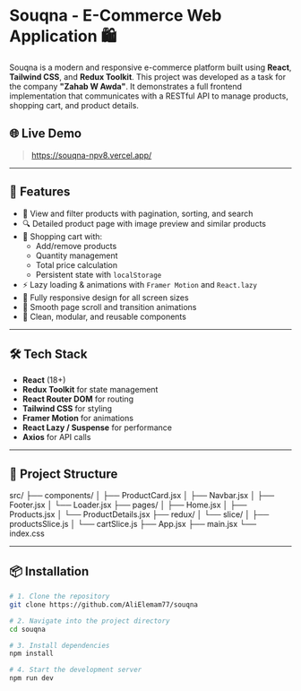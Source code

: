 # Souqna - E-Commerce Web Application 🛍️

Souqna is a modern and responsive e-commerce platform built using **React**, **Tailwind CSS**, and **Redux Toolkit**. This project was developed as a task for the company **"Zahab W Awda"**. It demonstrates a full frontend implementation that communicates with a RESTful API to manage products, shopping cart, and product details.

## 🌐 Live Demo

> https://souqna-npv8.vercel.app/

---

## 🚀 Features

- 🛒 View and filter products with pagination, sorting, and search
- 🔍 Detailed product page with image preview and similar products
- 🧺 Shopping cart with:
  - Add/remove products
  - Quantity management
  - Total price calculation
  - Persistent state with `localStorage`
- ⚡ Lazy loading & animations with `Framer Motion` and `React.lazy`
- 📱 Fully responsive design for all screen sizes
- 🔄 Smooth page scroll and transition animations
- 🧼 Clean, modular, and reusable components

---

## 🛠️ Tech Stack

- **React** (18+)
- **Redux Toolkit** for state management
- **React Router DOM** for routing
- **Tailwind CSS** for styling
- **Framer Motion** for animations
- **React Lazy / Suspense** for performance
- **Axios** for API calls

---

## 📂 Project Structure

src/
├── components/
│ ├── ProductCard.jsx
│ ├── Navbar.jsx
│ ├── Footer.jsx
│ └── Loader.jsx
├── pages/
│ ├── Home.jsx
│ ├── Products.jsx
│ └── ProductDetails.jsx
├── redux/
│ └── slice/
│ ├── productsSlice.js
│ └── cartSlice.js
├── App.jsx
├── main.jsx
└── index.css

---

## 📦 Installation

```bash
# 1. Clone the repository
git clone https://github.com/AliElemam77/souqna

# 2. Navigate into the project directory
cd souqna

# 3. Install dependencies
npm install

# 4. Start the development server
npm run dev
```
